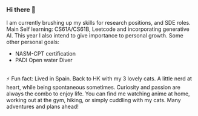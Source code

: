 ### Hi there 👋
I am currently brushing up my skills for research positions, and SDE roles.
Main Self learning: CS61A/CS61B, Leetcode and incorporating generative AI.
This year I also intend to give importance to personal growth. Some other personal goals:
- NASM-CPT certification
- PADI Open water Diver

</br>
⚡ Fun fact: Lived in Spain. Back to HK with my 3 lovely cats. A little nerd at heart, while being spontaneous sometimes. Curiosity and passion are always the combo to enjoy life. You can find me watching anime at home, working out at the gym, hiking, or simply cuddling with my cats. Many adventures and plans ahead!
